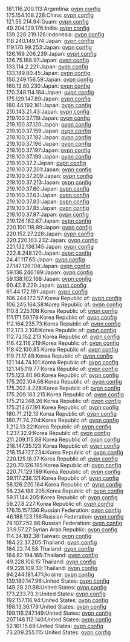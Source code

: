 181.116.200.113:Argentina: [ovpn config](vpn/181_116_200_113.ovpn)  
175.154.108.228:China: [ovpn config](vpn/175_154_108_228.ovpn)  
121.55.214.94:Guam: [ovpn config](vpn/121_55_214_94.ovpn)  
49.204.129.176:India: [ovpn config](vpn/49_204_129_176.ovpn)  
139.228.219.126:Indonesia: [ovpn config](vpn/139_228_219_126.ovpn)  
118.240.149.174:Japan: [ovpn config](vpn/118_240_149_174.ovpn)  
119.170.99.253:Japan: [ovpn config](vpn/119_170_99_253.ovpn)  
126.169.206.239:Japan: [ovpn config](vpn/126_169_206_239.ovpn)  
126.75.168.97:Japan: [ovpn config](vpn/126_75_168_97.ovpn)  
133.114.2.221:Japan: [ovpn config](vpn/133_114_2_221.ovpn)  
133.149.80.45:Japan: [ovpn config](vpn/133_149_80_45.ovpn)  
150.249.156.59:Japan: [ovpn config](vpn/150_249_156_59.ovpn)  
160.13.80.230:Japan: [ovpn config](vpn/160_13_80_230.ovpn)  
170.249.114.184:Japan: [ovpn config](vpn/170_249_114_184.ovpn)  
175.129.147.89:Japan: [ovpn config](vpn/175_129_147_89.ovpn)  
180.44.192.161:Japan: [ovpn config](vpn/180_44_192_161.ovpn)  
210.143.21.43:Japan: [ovpn config](vpn/210_143_21_43.ovpn)  
219.100.37.119:Japan: [ovpn config](vpn/219_100_37_119.ovpn)  
219.100.37.120:Japan: [ovpn config](vpn/219_100_37_120.ovpn)  
219.100.37.159:Japan: [ovpn config](vpn/219_100_37_159.ovpn)  
219.100.37.192:Japan: [ovpn config](vpn/219_100_37_192.ovpn)  
219.100.37.196:Japan: [ovpn config](vpn/219_100_37_196.ovpn)  
219.100.37.197:Japan: [ovpn config](vpn/219_100_37_197.ovpn)  
219.100.37.199:Japan: [ovpn config](vpn/219_100_37_199.ovpn)  
219.100.37.2:Japan: [ovpn config](vpn/219_100_37_2.ovpn)  
219.100.37.201:Japan: [ovpn config](vpn/219_100_37_201.ovpn)  
219.100.37.209:Japan: [ovpn config](vpn/219_100_37_209.ovpn)  
219.100.37.213:Japan: [ovpn config](vpn/219_100_37_213.ovpn)  
219.100.37.60:Japan: [ovpn config](vpn/219_100_37_60.ovpn)  
219.100.37.63:Japan: [ovpn config](vpn/219_100_37_63.ovpn)  
219.100.37.83:Japan: [ovpn config](vpn/219_100_37_83.ovpn)  
219.100.37.85:Japan: [ovpn config](vpn/219_100_37_85.ovpn)  
219.100.37.87:Japan: [ovpn config](vpn/219_100_37_87.ovpn)  
219.126.162.67:Japan: [ovpn config](vpn/219_126_162_67.ovpn)  
220.100.118.89:Japan: [ovpn config](vpn/220_100_118_89.ovpn)  
220.152.27.228:Japan: [ovpn config](vpn/220_152_27_228.ovpn)  
220.220.163.232:Japan: [ovpn config](vpn/220_220_163_232.ovpn)  
221.132.136.145:Japan: [ovpn config](vpn/221_132_136_145.ovpn)  
222.8.248.120:Japan: [ovpn config](vpn/222_8_248_120.ovpn)  
24.41.117.65:Japan: [ovpn config](vpn/24_41_117_65.ovpn)  
27.147.126.104:Japan: [ovpn config](vpn/27_147_126_104.ovpn)  
59.136.246.189:Japan: [ovpn config](vpn/59_136_246_189.ovpn)  
59.138.102.168:Japan: [ovpn config](vpn/59_138_102_168.ovpn)  
60.42.8.229:Japan: [ovpn config](vpn/60_42_8_229.ovpn)  
61.44.172.191:Japan: [ovpn config](vpn/61_44_172_191.ovpn)  
106.244.172.57:Korea Republic of: [ovpn config](vpn/106_244_172_57.ovpn)  
106.245.164.58:Korea Republic of: [ovpn config](vpn/106_245_164_58.ovpn)  
110.8.225.108:Korea Republic of: [ovpn config](vpn/110_8_225_108.ovpn)  
111.171.59.178:Korea Republic of: [ovpn config](vpn/111_171_59_178.ovpn)  
112.164.235.73:Korea Republic of: [ovpn config](vpn/112_164_235_73.ovpn)  
112.173.2.108:Korea Republic of: [ovpn config](vpn/112_173_2_108.ovpn)  
112.72.152.213:Korea Republic of: [ovpn config](vpn/112_72_152_213.ovpn)  
116.42.118.219:Korea Republic of: [ovpn config](vpn/116_42_118_219.ovpn)  
118.42.100.85:Korea Republic of: [ovpn config](vpn/118_42_100_85.ovpn)  
119.71.17.48:Korea Republic of: [ovpn config](vpn/119_71_17_48.ovpn)  
121.144.74.101:Korea Republic of: [ovpn config](vpn/121_144_74_101.ovpn)  
121.145.119.77:Korea Republic of: [ovpn config](vpn/121_145_119_77.ovpn)  
175.123.40.96:Korea Republic of: [ovpn config](vpn/175_123_40_96.ovpn)  
175.202.104.56:Korea Republic of: [ovpn config](vpn/175_202_104_56.ovpn)  
175.202.4.228:Korea Republic of: [ovpn config](vpn/175_202_4_228.ovpn)  
175.209.183.215:Korea Republic of: [ovpn config](vpn/175_209_183_215.ovpn)  
175.212.148.26:Korea Republic of: [ovpn config](vpn/175_212_148_26.ovpn)  
175.213.67.191:Korea Republic of: [ovpn config](vpn/175_213_67_191.ovpn)  
180.71.212.13:Korea Republic of: [ovpn config](vpn/180_71_212_13.ovpn)  
180.71.74.204:Korea Republic of: [ovpn config](vpn/180_71_74_204.ovpn)  
1.212.13.22:Korea Republic of: [ovpn config](vpn/1_212_13_22.ovpn)  
1.237.32.9:Korea Republic of: [ovpn config](vpn/1_237_32_9.ovpn)  
211.209.115.88:Korea Republic of: [ovpn config](vpn/211_209_115_88.ovpn)  
218.147.35.123:Korea Republic of: [ovpn config](vpn/218_147_35_123.ovpn)  
218.154.127.234:Korea Republic of: [ovpn config](vpn/218_154_127_234.ovpn)  
220.125.18.37:Korea Republic of: [ovpn config](vpn/220_125_18_37.ovpn)  
220.70.126.195:Korea Republic of: [ovpn config](vpn/220_70_126_195.ovpn)  
220.71.129.189:Korea Republic of: [ovpn config](vpn/220_71_129_189.ovpn)  
39.117.238.121:Korea Republic of: [ovpn config](vpn/39_117_238_121.ovpn)  
58.126.220.164:Korea Republic of: [ovpn config](vpn/58_126_220_164.ovpn)  
58.234.188.205:Korea Republic of: [ovpn config](vpn/58_234_188_205.ovpn)  
59.11.144.205:Korea Republic of: [ovpn config](vpn/59_11_144_205.ovpn)  
59.27.8.227:Korea Republic of: [ovpn config](vpn/59_27_8_227.ovpn)  
176.15.157.136:Russian Federation: [ovpn config](vpn/176_15_157_136.ovpn)  
46.188.123.156:Russian Federation: [ovpn config](vpn/46_188_123_156.ovpn)  
78.107.252.86:Russian Federation: [ovpn config](vpn/78_107_252_86.ovpn)  
31.9.57.27:Syrian Arab Republic: [ovpn config](vpn/31_9_57_27.ovpn)  
114.34.182.38:Taiwan: [ovpn config](vpn/114_34_182_38.ovpn)  
184.22.37.205:Thailand: [ovpn config](vpn/184_22_37_205.ovpn)  
184.22.74.58:Thailand: [ovpn config](vpn/184_22_74_58.ovpn)  
184.82.194.165:Thailand: [ovpn config](vpn/184_82_194_165.ovpn)  
49.228.106.15:Thailand: [ovpn config](vpn/49_228_106_15.ovpn)  
49.228.109.30:Thailand: [ovpn config](vpn/49_228_109_30.ovpn)  
94.244.181.47:Ukraine: [ovpn config](vpn/94_244_181_47.ovpn)  
139.180.147.96:United States: [ovpn config](vpn/139_180_147_96.ovpn)  
149.28.20.88:United States: [ovpn config](vpn/149_28_20_88.ovpn)  
173.233.73.3:United States: [ovpn config](vpn/173_233_73_3.ovpn)  
192.157.116.94:United States: [ovpn config](vpn/192_157_116_94.ovpn)  
198.13.36.179:United States: [ovpn config](vpn/198_13_36_179.ovpn)  
199.116.247.149:United States: [ovpn config](vpn/199_116_247_149.ovpn)  
207.148.112.140:United States: [ovpn config](vpn/207_148_112_140.ovpn)  
52.161.15.68:United States: [ovpn config](vpn/52_161_15_68.ovpn)  
73.209.255.115:United States: [ovpn config](vpn/73_209_255_115.ovpn)  
